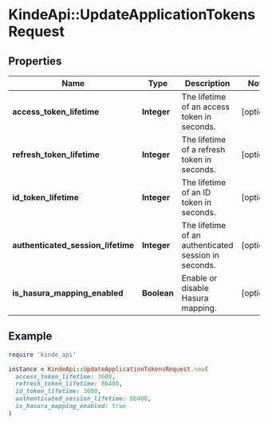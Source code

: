 # KindeApi::UpdateApplicationTokensRequest

## Properties

| Name | Type | Description | Notes |
| ---- | ---- | ----------- | ----- |
| **access_token_lifetime** | **Integer** | The lifetime of an access token in seconds. | [optional] |
| **refresh_token_lifetime** | **Integer** | The lifetime of a refresh token in seconds. | [optional] |
| **id_token_lifetime** | **Integer** | The lifetime of an ID token in seconds. | [optional] |
| **authenticated_session_lifetime** | **Integer** | The lifetime of an authenticated session in seconds. | [optional] |
| **is_hasura_mapping_enabled** | **Boolean** | Enable or disable Hasura mapping. | [optional] |

## Example

```ruby
require 'kinde_api'

instance = KindeApi::UpdateApplicationTokensRequest.new(
  access_token_lifetime: 3600,
  refresh_token_lifetime: 86400,
  id_token_lifetime: 3600,
  authenticated_session_lifetime: 86400,
  is_hasura_mapping_enabled: true
)
```

